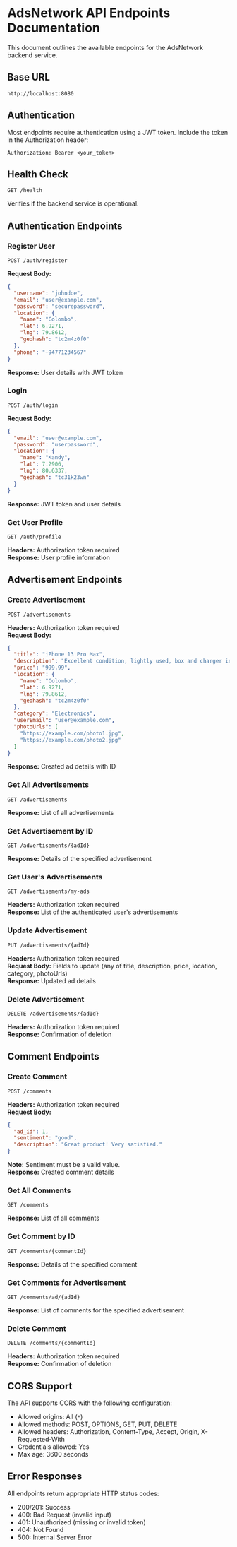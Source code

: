 # AdsNetwork API Endpoints Documentation

This document outlines the available endpoints for the AdsNetwork backend service.

## Base URL
```
http://localhost:8080
```

## Authentication
Most endpoints require authentication using a JWT token. Include the token in the Authorization header:
```
Authorization: Bearer <your_token>
```

## Health Check
```
GET /health
```
Verifies if the backend service is operational.

## Authentication Endpoints

### Register User
```
POST /auth/register
```
**Request Body:**
```json
{
  "username": "johndoe",
  "email": "user@example.com",
  "password": "securepassword",
  "location": {
    "name": "Colombo",
    "lat": 6.9271,
    "lng": 79.8612,
    "geohash": "tc2m4z0f0"
  },
  "phone": "+94771234567"
}
```
**Response:** User details with JWT token

### Login
```
POST /auth/login
```
**Request Body:**
```json
{
  "email": "user@example.com",
  "password": "userpassword",
  "location": {
    "name": "Kandy",
    "lat": 7.2906,
    "lng": 80.6337,
    "geohash": "tc31k23wn"
  }
}
```
**Response:** JWT token and user details

### Get User Profile
```
GET /auth/profile
```
**Headers:** Authorization token required  
**Response:** User profile information

## Advertisement Endpoints

### Create Advertisement
```
POST /advertisements
```
**Headers:** Authorization token required  
**Request Body:**
```json
{
  "title": "iPhone 13 Pro Max",
  "description": "Excellent condition, lightly used, box and charger included.",
  "price": "999.99",
  "location": {
    "name": "Colombo",
    "lat": 6.9271,
    "lng": 79.8612,
    "geohash": "tc2m4z0f0"
  },
  "category": "Electronics",
  "userEmail": "user@example.com",
  "photoUrls": [
    "https://example.com/photo1.jpg",
    "https://example.com/photo2.jpg"
  ]
}
```
**Response:** Created ad details with ID

### Get All Advertisements
```
GET /advertisements
```
**Response:** List of all advertisements

### Get Advertisement by ID
```
GET /advertisements/{adId}
```
**Response:** Details of the specified advertisement

### Get User's Advertisements
```
GET /advertisements/my-ads
```
**Headers:** Authorization token required  
**Response:** List of the authenticated user's advertisements

### Update Advertisement
```
PUT /advertisements/{adId}
```
**Headers:** Authorization token required  
**Request Body:** Fields to update (any of title, description, price, location, category, photoUrls)  
**Response:** Updated ad details

### Delete Advertisement
```
DELETE /advertisements/{adId}
```
**Headers:** Authorization token required  
**Response:** Confirmation of deletion

## Comment Endpoints

### Create Comment
```
POST /comments
```
**Headers:** Authorization token required  
**Request Body:**
```json
{
  "ad_id": 1,
  "sentiment": "good",
  "description": "Great product! Very satisfied."
}
```
**Note:** Sentiment must be a valid value.  
**Response:** Created comment details

### Get All Comments
```
GET /comments
```
**Response:** List of all comments

### Get Comment by ID
```
GET /comments/{commentId}
```
**Response:** Details of the specified comment

### Get Comments for Advertisement
```
GET /comments/ad/{adId}
```
**Response:** List of comments for the specified advertisement

### Delete Comment
```
DELETE /comments/{commentId}
```
**Headers:** Authorization token required  
**Response:** Confirmation of deletion

## CORS Support
The API supports CORS with the following configuration:
- Allowed origins: All (`*`)
- Allowed methods: POST, OPTIONS, GET, PUT, DELETE
- Allowed headers: Authorization, Content-Type, Accept, Origin, X-Requested-With
- Credentials allowed: Yes
- Max age: 3600 seconds

## Error Responses
All endpoints return appropriate HTTP status codes:
- 200/201: Success
- 400: Bad Request (invalid input)
- 401: Unauthorized (missing or invalid token)
- 404: Not Found
- 500: Internal Server Error